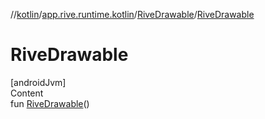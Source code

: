 //[kotlin](../../../index.md)/[app.rive.runtime.kotlin](../index.md)/[RiveDrawable](index.md)/[RiveDrawable](-rive-drawable.md)



# RiveDrawable  
[androidJvm]  
Content  
fun [RiveDrawable](-rive-drawable.md)()  



